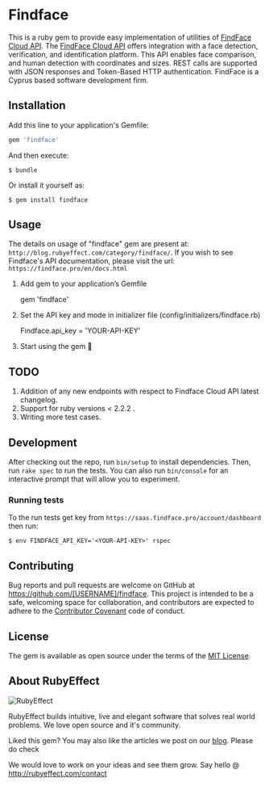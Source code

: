 # Findface

This is a ruby gem to provide easy implementation of utilities of [FindFace Cloud API](https://findface.pro/en/). The [FindFace Cloud API](https://findface.pro/en/) offers integration with a face detection, verification, and identification platform. This API enables face comparison, and human detection with coordinates and sizes. REST calls are supported with JSON responses and Token-Based HTTP authentication. FindFace is a Cyprus based software development firm.



## Installation

Add this line to your application's Gemfile:

```ruby
gem 'findface'
```

And then execute:

    $ bundle

Or install it yourself as:

    $ gem install findface

## Usage

The details on usage of "findface" gem are present at: `http://blog.rubyeffect.com/category/findface/`. If you wish to see Findface's API documentation, please visit the url: `https://findface.pro/en/docs.html`

1. Add gem to your application’s Gemfile

    gem 'findface'

2. Set the API key and mode in initializer file (config/initializers/findface.rb)

    Findface.api_key = 'YOUR-API-KEY'

3. Start using the gem 🙂

## TODO

1. Addition of any new endpoints with respect to Findface Cloud API latest changelog.
2. Support for ruby versions < 2.2.2 .
3. Writing more test cases.

## Development

After checking out the repo, run `bin/setup` to install dependencies. Then, run `rake spec` to run the tests. You can also run `bin/console` for an interactive prompt that will allow you to experiment.

### Running tests

To the run tests get key from `https://saas.findface.pro/account/dashboard` then run:

```console
$ env FINDFACE_API_KEY='<YOUR-API-KEY>' rspec
```


## Contributing

Bug reports and pull requests are welcome on GitHub at https://github.com/[USERNAME]/findface. This project is intended to be a safe, welcoming space for collaboration, and contributors are expected to adhere to the [Contributor Covenant](http://contributor-covenant.org) code of conduct.


## License

The gem is available as open source under the terms of the [MIT License](http://opensource.org/licenses/MIT).

## About RubyEffect

![RubyEffect](http://blog.rubyeffect.com/wp-content/uploads/2015/05/cropped-re_original_logo.png)

RubyEffect builds intuitive, live and elegant software that solves real world problems. We love open source and it's community.

Liked this gem? You may also like the articles we post on our [blog](http://blog.rubyeffect.com). Please do check

We would love to work on your ideas and see them grow. Say hello @ http://rubyeffect.com/contact
